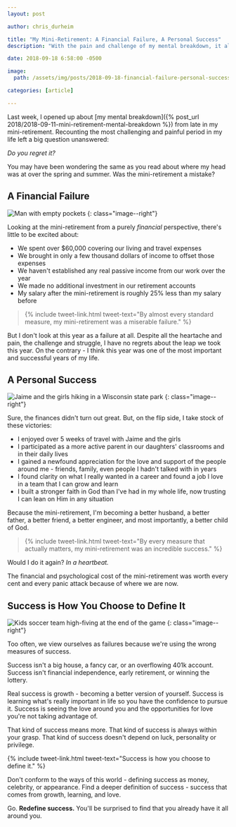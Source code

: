 ```yaml
---
layout: post

author: chris_durheim

title: "My Mini-Retirement: A Financial Failure, A Personal Success"
description: "With the pain and challenge of my mental breakdown, it all begs an obvious question. Was it a mistake?"

date: 2018-09-18 6:58:00 -0500

image:
  path: /assets/img/posts/2018-09-18-financial-failure-personal-success/street.jpg

categories: [article]

---
```


Last week, I opened up about [my mental breakdown]({% post_url 2018/2018-09-11-mini-retirement-mental-breakdown %}) from late in my mini-retirement. Recounting the most challenging and painful period in my life left a big question unanswered:

_Do you regret it?_

You may have been wondering the same as you read about where my head was at over the spring and summer. Was the mini-retirement a mistake?

## A Financial Failure

![Man with empty pockets]({{site.url}}/assets/img/posts/2018-09-18-financial-failure-personal-success/empty-pockets.jpg)
{: class="image--right"}

Looking at the mini-retirement from a purely _financial_ perspective, there's little to be excited about:
- We spent over $60,000 covering our living and travel expenses
- We brought in only a few thousand dollars of income to offset those expenses
- We haven't established any real passive income from our work over the year
- We made no additional investment in our retirement accounts
- My salary after the mini-retirement is roughly 25% less than my salary before

> {% include tweet-link.html tweet-text="By almost every standard measure, my mini-retirement was a miserable failure." %}

But I don't look at this year as a failure at all. Despite all the heartache and pain, the challenge and struggle, I have no regrets about the leap we took this year. On the contrary - I think this year was one of the most important and successful years of my life.

## A Personal Success

![Jaime and the girls hiking in a Wisconsin state park]({{site.url}}/assets/img/posts/2018-09-18-financial-failure-personal-success/natural-bridge.jpg)
{: class="image--right"}

Sure, the finances didn't turn out great. But, on the flip side, I take stock of these victories:

- I enjoyed over 5 weeks of travel with Jaime and the girls
- I participated as a more active parent in our daughters' classrooms and in their daily lives
- I gained a newfound appreciation for the love and support of the people around me - friends, family, even people I hadn't talked with in years
- I found clarity on what I really wanted in a career and found a job I love in a team that I can grow and learn
- I built a stronger faith in God than I've had in my whole life, now trusting I can lean on Him in any situation

Because the mini-retirement, I'm becoming a better husband, a better father, a better friend, a better engineer, and most importantly, a better child of God.

> {% include tweet-link.html tweet-text="By every measure that actually matters, my mini-retirement was an incredible success." %}

Would I do it again? _In a heartbeat._

The financial and psychological cost of the mini-retirement was worth every cent and every panic attack because of where we are now.

## Success is How You Choose to Define It

![Kids soccer team high-fiving at the end of the game]({{site.url}}/assets/img/posts/2018-09-18-financial-failure-personal-success/soccer-team.jpg)
{: class="image--right"}

Too often, we view ourselves as failures because we're using the wrong measures of success.

Success isn't a big house, a fancy car, or an overflowing 401k account. Success isn't financial independence, early retirement, or winning the lottery.

Real success is growth - becoming a better version of yourself. Success is learning what's really important in life so you have the confidence to pursue it. Success is seeing the love around you and the opportunities for love you're not taking advantage of.

That kind of success means more. That kind of success is always within your grasp. That kind of success doesn't depend on luck, personality or privilege.

{% include tweet-link.html tweet-text="Success is how you choose to define it." %}

Don't conform to the ways of this world - defining success as money, celebrity, or appearance. Find a deeper definition of success - success that comes from growth, learning, and love.

Go. __Redefine success.__ You'll be surprised to find that you already have it all around you.
